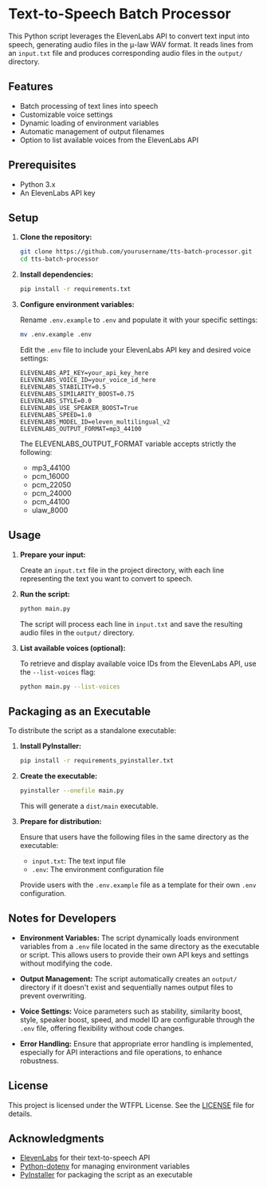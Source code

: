 
# Text-to-Speech Batch Processor

This Python script leverages the ElevenLabs API to convert text input into speech, generating audio files in the μ-law WAV format. It reads lines from an `input.txt` file and produces corresponding audio files in the `output/` directory.

## Features

- Batch processing of text lines into speech
- Customizable voice settings
- Dynamic loading of environment variables
- Automatic management of output filenames
- Option to list available voices from the ElevenLabs API

## Prerequisites

- Python 3.x
- An ElevenLabs API key

## Setup

1. **Clone the repository:**

   ```bash
   git clone https://github.com/yourusername/tts-batch-processor.git
   cd tts-batch-processor
   ```


2. **Install dependencies:**

   ```bash
   pip install -r requirements.txt
   ```


3. **Configure environment variables:**

   Rename `.env.example` to `.env` and populate it with your specific settings:

   ```bash
   mv .env.example .env
   ```


   Edit the `.env` file to include your ElevenLabs API key and desired voice settings:

   ```
   ELEVENLABS_API_KEY=your_api_key_here
   ELEVENLABS_VOICE_ID=your_voice_id_here
   ELEVENLABS_STABILITY=0.5
   ELEVENLABS_SIMILARITY_BOOST=0.75
   ELEVENLABS_STYLE=0.0
   ELEVENLABS_USE_SPEAKER_BOOST=True
   ELEVENLABS_SPEED=1.0
   ELEVENLABS_MODEL_ID=eleven_multilingual_v2
   ELEVENLABS_OUTPUT_FORMAT=mp3_44100
   ```
   
   The ELEVENLABS_OUTPUT_FORMAT variable accepts strictly the following:
   - mp3_44100
   - pcm_16000
   - pcm_22050
   - pcm_24000
   - pcm_44100
   - ulaw_8000

## Usage

1. **Prepare your input:**

   Create an `input.txt` file in the project directory, with each line representing the text you want to convert to speech.

2. **Run the script:**

   ```bash
   python main.py
   ```


   The script will process each line in `input.txt` and save the resulting audio files in the `output/` directory.

3. **List available voices (optional):**

   To retrieve and display available voice IDs from the ElevenLabs API, use the `--list-voices` flag:

   ```bash
   python main.py --list-voices
   ```


## Packaging as an Executable

To distribute the script as a standalone executable:

1. **Install PyInstaller:**

   ```bash
   pip install -r requirements_pyinstaller.txt
   ```


2. **Create the executable:**

   ```bash
   pyinstaller --onefile main.py
   ```


   This will generate a `dist/main` executable.

3. **Prepare for distribution:**

   Ensure that users have the following files in the same directory as the executable:

   - `input.txt`: The text input file
   - `.env`: The environment configuration file

   Provide users with the `.env.example` file as a template for their own `.env` configuration.

## Notes for Developers

- **Environment Variables:** The script dynamically loads environment variables from a `.env` file located in the same directory as the executable or script. This allows users to provide their own API keys and settings without modifying the code.

- **Output Management:** The script automatically creates an `output/` directory if it doesn't exist and sequentially names output files to prevent overwriting.

- **Voice Settings:** Voice parameters such as stability, similarity boost, style, speaker boost, speed, and model ID are configurable through the `.env` file, offering flexibility without code changes.

- **Error Handling:** Ensure that appropriate error handling is implemented, especially for API interactions and file operations, to enhance robustness.

## License

This project is licensed under the WTFPL License. See the [LICENSE](LICENSE) file for details.

## Acknowledgments

- [ElevenLabs](https://elevenlabs.io/) for their text-to-speech API
- [Python-dotenv](https://github.com/theskumar/python-dotenv) for managing environment variables
- [PyInstaller](https://www.pyinstaller.org/) for packaging the script as an executable
